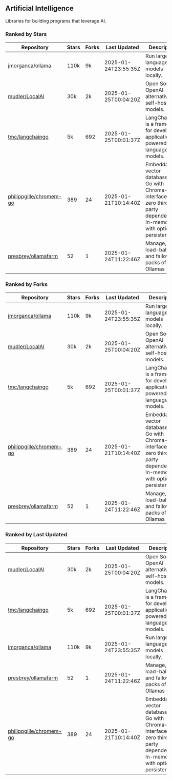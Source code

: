 ## Artificial Intelligence

Libraries for building programs that leverage AI.

### Ranked by Stars

| Repository | Stars | Forks | Last Updated | Description | 
|------------|-------|-------|--------------|-------------|
| [jmorganca/ollama](https://github.com/jmorganca/ollama) | 110k | 9k | 2025-01-24T23:55:35Z |  Run large language models locally. |
| [mudler/LocalAI](https://github.com/mudler/LocalAI) | 30k | 2k | 2025-01-25T00:04:20Z |  Open Source OpenAI alternative, self-host AI models. |
| [tmc/langchaingo](https://github.com/tmc/langchaingo) | 5k | 692 | 2025-01-25T00:01:37Z |  LangChainGo is a framework for developing applications powered by language models. |
| [philippgille/chromem-go](https://github.com/philippgille/chromem-go) | 389 | 24 | 2025-01-21T10:14:40Z |  Embeddable vector database for Go with Chroma-like interface and zero third-party dependencies. In-memory with optional persistence. |
| [presbrey/ollamafarm](https://github.com/presbrey/ollamafarm) | 52 | 1 | 2025-01-24T11:22:46Z |  Manage, load-balance, and failover packs of Ollamas |

### Ranked by Forks

| Repository | Stars | Forks | Last Updated | Description | 
|------------|-------|-------|--------------|-------------|
| [jmorganca/ollama](https://github.com/jmorganca/ollama) | 110k | 9k | 2025-01-24T23:55:35Z |  Run large language models locally. |
| [mudler/LocalAI](https://github.com/mudler/LocalAI) | 30k | 2k | 2025-01-25T00:04:20Z |  Open Source OpenAI alternative, self-host AI models. |
| [tmc/langchaingo](https://github.com/tmc/langchaingo) | 5k | 692 | 2025-01-25T00:01:37Z |  LangChainGo is a framework for developing applications powered by language models. |
| [philippgille/chromem-go](https://github.com/philippgille/chromem-go) | 389 | 24 | 2025-01-21T10:14:40Z |  Embeddable vector database for Go with Chroma-like interface and zero third-party dependencies. In-memory with optional persistence. |
| [presbrey/ollamafarm](https://github.com/presbrey/ollamafarm) | 52 | 1 | 2025-01-24T11:22:46Z |  Manage, load-balance, and failover packs of Ollamas |

### Ranked by Last Updated

| Repository | Stars | Forks | Last Updated | Description | 
|------------|-------|-------|--------------|-------------|
| [mudler/LocalAI](https://github.com/mudler/LocalAI) | 30k | 2k | 2025-01-25T00:04:20Z |  Open Source OpenAI alternative, self-host AI models. |
| [tmc/langchaingo](https://github.com/tmc/langchaingo) | 5k | 692 | 2025-01-25T00:01:37Z |  LangChainGo is a framework for developing applications powered by language models. |
| [jmorganca/ollama](https://github.com/jmorganca/ollama) | 110k | 9k | 2025-01-24T23:55:35Z |  Run large language models locally. |
| [presbrey/ollamafarm](https://github.com/presbrey/ollamafarm) | 52 | 1 | 2025-01-24T11:22:46Z |  Manage, load-balance, and failover packs of Ollamas |
| [philippgille/chromem-go](https://github.com/philippgille/chromem-go) | 389 | 24 | 2025-01-21T10:14:40Z |  Embeddable vector database for Go with Chroma-like interface and zero third-party dependencies. In-memory with optional persistence. |

